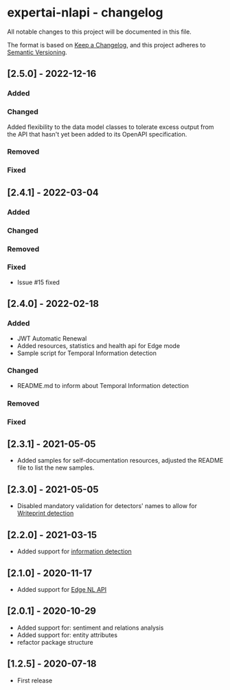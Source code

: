 # expertai-nlapi - changelog

All notable changes to this project will be documented in this file.

The format is based on [Keep a Changelog](https://keepachangelog.com/en/1.0.0/),
and this project adheres to [Semantic Versioning](https://semver.org/spec/v2.0.0.html).

## [2.5.0] - 2022-12-16

### Added

### Changed

Added flexibility to the data model classes to tolerate excess output from the API that hasn't yet been added to its OpenAPI specification.

### Removed

### Fixed

## [2.4.1] - 2022-03-04

### Added

### Changed

### Removed

### Fixed

* Issue #15 fixed

## [2.4.0] - 2022-02-18

### Added

* JWT Automatic Renewal
* Added resources, statistics and health api for Edge mode
* Sample script for Temporal Information detection

### Changed

* README.md to inform about Temporal Information detection

### Removed

### Fixed

## [2.3.1] - 2021-05-05

* Added samples for self-documentation resources, adjusted the README file to list the new samples.

## [2.3.0] - 2021-05-05

* Disabled mandatory validation for detectors' names to allow for [Writeprint detection](https://docs.expert.ai/nlapi/latest/guide/detectors/#writeprint-detector)

## [2.2.0] - 2021-03-15

* Added support for [information detection](https://docs.expert.ai/nlapi/latest/guide/detection)

## [2.1.0] - 2020-11-17

* Added support for [Edge NL API](https://docs.expert.ai/edgenlapi/latest/)

## [2.0.1] - 2020-10-29

* Added support for: sentiment and relations analysis
* Added support for: entity attributes
* refactor package structure

## [1.2.5] - 2020-07-18

* First release

